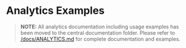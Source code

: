 # Analytics Examples

> **NOTE:** All analytics documentation including usage examples has been moved to the central documentation folder.
> Please refer to [/docs/ANALYTICS.md](/docs/ANALYTICS.md) for complete documentation and examples.

